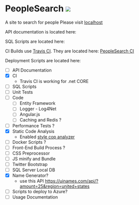 # PeopleSearch  ![](https://travis-ci.org/supermitsuba/PeopleSearch.svg?branch=master)
A site to search for people
Please visit [localhost](http://localhost:8000/)

API documentation is located here: 

SQL Scripts are located here: 

CI Builds use [Travis CI](https://travis-ci.com/).  They are located here: [PeopleSearch CI](https://travis-ci.org/supermitsuba/PeopleSearch)

Deployment Scripts are located here: 

- [ ] API Documentation
- [X] CI
  - Travis CI is working for .net CORE
- [ ] SQL Scripts
- [ ] Unit Tests
- [ ] Code
  - [ ] Entity Framework
  - [ ] Logger - Log4Net
  - [ ] Angular.js
  - [ ] Caching and Redis ?
- [ ] Performance Tests ?
- [X] Static Code Analysis
  - Enabled [style cop analyzer](https://github.com/DotNetAnalyzers/StyleCopAnalyzers/blob/master/documentation/Configuration.md)
- [ ] Docker Scripts ?
- [ ] Front-End Build Process ?
- [ ] CSS Preprocessor
- [ ] JS minify and Bundle
- [ ] Twitter Bootstrap
- [ ] SQL Server Local DB
- [X] Name Generator?
  - use this API https://uinames.com/api/?amount=25&region=united+states
- [ ] Scripts to deploy to Azure?
- [ ] Usage Documentation
